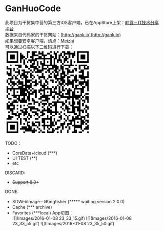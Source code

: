 # GanHuoCode
此项目为干货集中营的第三方iOS客户端，已在AppStore上架：[幹貨－IT技术分享平台](https://appsto.re/cn/dc-A_.i)<br>
数据来自代码家的干货网站：[http://gank.io](http://gank.io)<br>
如果想要安卓客户端，请点：[Meizhi](https://github.com/drakeet/Meizhi)<br>
可以通过扫描以下二维码进行下载：<br>
![](Images/37d1ae60c9984c53c1af96a728625aff.png)<br>

TODO：

  - CoreData+icloud (***)
  - UI TEST  (**)
  - etc<br>
  
DISCARD:

  - ~~Support 8.0+~~
 
DONE:

  - SDWebImage－》Kingfisher  (***** waiting version 2.0.0)
  - Cache (*** archive)
  - Favorites (***local)
App切图：<br>
![](Images/2016-01-08 23_33_15.gif)
![](Images/2016-01-08 23_33_55.gif)
![](Images/2016-01-08 23_35_50.gif)
